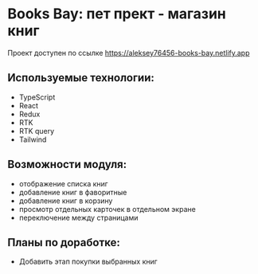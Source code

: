 # Books Bay: пет прект - магазин книг

Проект доступен по ссылке https://aleksey76456-books-bay.netlify.app

## Используемые технологии:

- TypeScript
- React
- Redux
- RTK
- RTK query
- Tailwind

## Возможности модуля:

- отображение списка книг
- добавление книг в фаворитные
- добавление книг в корзину
- просмотр отдельных карточек в отдельном экране
- переключение между страницами

## Планы по доработке:

- Добавить этап покупки выбранных книг
